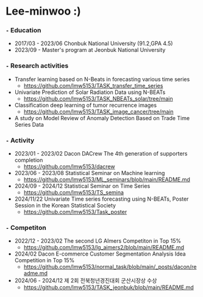 # Lee-minwoo :)

### `-` Education
- 2017/03 - 2023/06 Chonbuk National University (91.2,GPA 4.5)
- 2023/09 - Master's program at Jeonbuk National University 


### `-` Research activities
- Transfer learning based on N-Beats in forecasting various time series
  - https://github.com/lmw5153/TASK_transfer_time_series
- Univariate Prediction of Solar Radiation Data using N-BEATs
  - https://github.com/lmw5153/TASK_NBEATs_solar/tree/main
- Classification deep learning of tumor recurrence images
  - https://github.com/lmw5153/TASK_image_cancer/tree/main
- A study on Model Review of Anomaly Detection Based on Trade Time Series Data

### `-` Activity 
- 2023/01 - 2023/02 Dacon DACrew The 4th generation of supporters completion
  - https://github.com/lmw5153/dacrew
- 2023/06 - 2023/08 Statistical Seminar on Machine learning
  - https://github.com/lmw5153/ML_seminars/blob/main/README.md
- 2024/09 - 2024/12 Statistical Seminar on Time Series
  - https://github.com/lmw5153/TS_semina
- 2024/11/22 Univariate Time series forecasting using N-BEATs, Poster Session in the Korean Statistical Society
  - https://github.com/lmw5153/Task_poster 



### `-` Competiton
- 2022/12 - 2023/02 The second LG AImers Competiton in Top 15%
  - https://github.com/lmw5153/lg_aimers2/blob/main/README.md
- 2024/02 Dacon E-commerce Customer Segmentation Analysis Idea Competition in Top 15%
  - https://github.com/lmw5153/normal_task/blob/main/_posts/dacon/readme.md
- 2024/06 - 2024/12 제 2회 전북청년경진대회 군산시장상 수상
  - https://github.com/lmw5153/TASK_jeonbuk/blob/main/README.md
